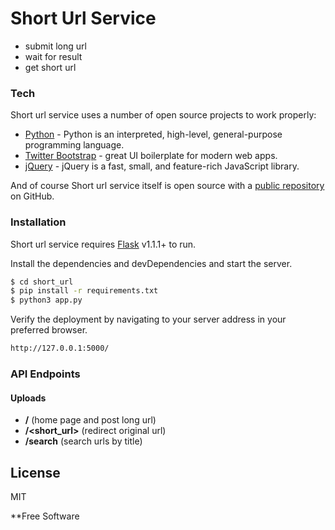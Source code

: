 # Short Url Service

  - submit long url
  - wait for result
  - get short url

### Tech

Short url service uses a number of open source projects to work properly:

* [Python] - Python is an interpreted, high-level, general-purpose programming language.
* [Twitter Bootstrap] - great UI boilerplate for modern web apps.
* [jQuery] - jQuery is a fast, small, and feature-rich JavaScript library.

And of course Short url service itself is open source with a [public repository][dill]
 on GitHub.

### Installation

Short url service requires [Flask](https://flask.palletsprojects.com/en/1.1.x/) v1.1.1+ to run.

Install the dependencies and devDependencies and start the server.

```sh
$ cd short_url
$ pip install -r requirements.txt
$ python3 app.py

```
Verify the deployment by navigating to your server address in your preferred browser.

```sh
http://127.0.0.1:5000/
```

### API Endpoints

#### Uploads

* **/** (home page and post long url)
* **/<short_url>** (redirect original url)
* **/search** (search urls by title)


License
----

MIT


**Free Software

   [dill]: <https://github.com/sunil16/short_url.git>
   [git-repo-url]: <https://github.com/sunil16/short_url.git>
   [Python]: <https://www.python.org/>
   [Twitter Bootstrap]: <http://twitter.github.com/bootstrap/>
   [jQuery]: <http://jquery.com>
